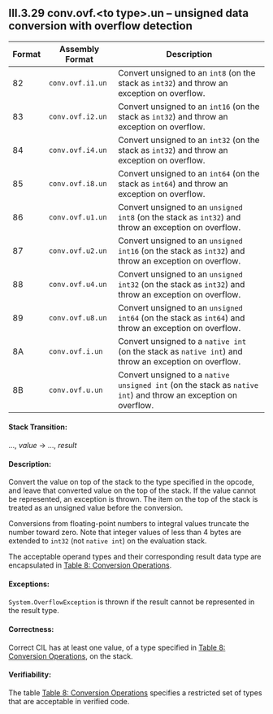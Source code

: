 ## III.3.29 conv.ovf.\<to type\>.un &ndash; unsigned data conversion with overflow detection

 | Format | Assembly Format | Description
 | ---- | ---- | ----
 | 82 | `conv.ovf.i1.un` | Convert unsigned to an `int8` (on the stack as `int32`) and throw an exception on overflow.
 | 83 | `conv.ovf.i2.un` | Convert unsigned to an `int16` (on the stack as `int32`) and throw an exception on overflow.
 | 84 | `conv.ovf.i4.un` | Convert unsigned to an `int32` (on the stack as `int32`) and throw an exception on overflow.
 | 85 | `conv.ovf.i8.un` | Convert unsigned to an `int64` (on the stack as `int64`) and throw an exception on overflow.
 | 86 | `conv.ovf.u1.un` | Convert unsigned to an `unsigned int8` (on the stack as `int32`) and throw an exception on overflow.
 | 87 | `conv.ovf.u2.un` | Convert unsigned to an `unsigned int16` (on the stack as `int32`) and throw an exception on overflow.
 | 88 | `conv.ovf.u4.un` | Convert unsigned to an `unsigned int32` (on the stack as `int32`) and throw an exception on overflow.
 | 89 | `conv.ovf.u8.un` | Convert unsigned to an `unsigned int64` (on the stack as `int64`) and throw an exception on overflow.
 | 8A | `conv.ovf.i.un` | Convert unsigned to a `native int` (on the stack as `native int`) and throw an exception on overflow.
 | 8B | `conv.ovf.u.un` | Convert unsigned to a `native unsigned int` (on the stack as `native int`) and throw an exception on overflow.

#### Stack Transition:

&hellip;, _value_ &rarr; &hellip;, _result_

#### Description:

Convert the value on top of the stack to the type specified in the opcode, and leave that converted value on the top of the stack. If the value cannot be represented, an exception is thrown. The item on the top of the stack is treated as an unsigned value before the conversion.

Conversions from floating-point numbers to integral values truncate the number toward zero. Note that integer values of less than 4 bytes are extended to `int32` (not `native int`) on the evaluation stack.

The acceptable operand types and their corresponding result data type are encapsulated in [Table 8: Conversion Operations](#todo-missing-hyperlink).

#### Exceptions:

`System.OverflowException` is thrown if the result cannot be represented in the result type.

#### Correctness:

Correct CIL has at least one value, of a type specified in [Table 8: Conversion Operations](#todo-missing-hyperlink), on the stack.

#### Verifiability:

The table [Table 8: Conversion Operations](#todo-missing-hyperlink) specifies a restricted set of types that are acceptable in verified code.
